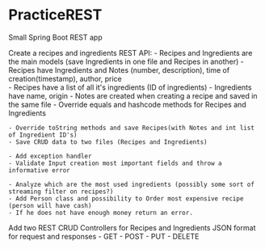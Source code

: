 # PracticeREST
Small Spring Boot REST app

Create a recipes and ingredients REST API:
    - Recipes and Ingredients are the main models (save Ingredients in one file and Recipes in another)
    - Recipes have Ingredients and Notes (number, description), time of creation(timestamp), author, price   
    - Recipes have a list of all it's ingredients (ID of ingredients) 
    - Ingredients have name, origin 
    - Notes are created when creating a recipe and saved in the same file
    - Override equals and hashcode methods for Recipes and Ingredients
    
    - Override toString methods and save Recipes(with Notes and int list of Ingredient ID's) 
    - Save CRUD data to two files (Recipes and Ingredients)
    
    - Add exception handler
    - Validate Input creation most important fields and throw a informative error
    
    - Analyze which are the most used ingredients (possibly some sort of streaming filter on recipes?)
    - Add Person class and possibility to Order most expensive recipe (person will have cash)
    - If he does not have enough money return an error. 
    
Add two REST CRUD Controllers for Recipes and Ingredients
JSON format for request and responses
    - GET
    - POST
    - PUT
    - DELETE

